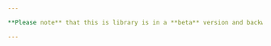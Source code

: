 ```yaml
---

**Please note** that this is library is in a **beta** version and backwards-incompatible changes might be introduced in future releases.

---
```


